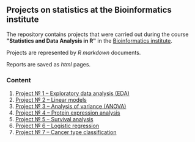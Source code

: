 ## Projects on statistics at the Bioinformatics institute


The repository contains projects that were carried out during the course **"Statistics and Data Analysis in R"** in the [Bioinformatics institute](https://bioinf.me/en).

Projects are represented by *R markdown* documents.

Reports are saved as *html* pages.

### Content
1. [Project № 1 &ndash; Exploratory data analysis (EDA)](https://github.com/danon6868/BI_Stat_2020/tree/main/project_eda)
2. [Project № 2 &ndash; Linear models](https://github.com/danon6868/BI_Stat_2020/tree/main/project_lm)
3. [Project № 3 &ndash; Analysis of variance (ANOVA)](https://github.com/danon6868/BI_Stat_2020/tree/main/project_anova)
4. [Project № 4 &ndash; Protein expression analysis](https://github.com/danon6868/BI_Stat_2020/tree/main/project_mouse)
5. [Project № 5 &ndash; Survival analysis](https://github.com/danon6868/BI_Stat_2020/tree/main/project_survival)
6. [Project № 6 &ndash; Logistic regression](https://github.com/danon6868/BI_Stat_2020/tree/main/project_log_regression)
7. [Project № 7 &ndash; Cancer type classification](https://github.com/danon6868/BI_Stat_2020/tree/main/cancer_type_classification)
